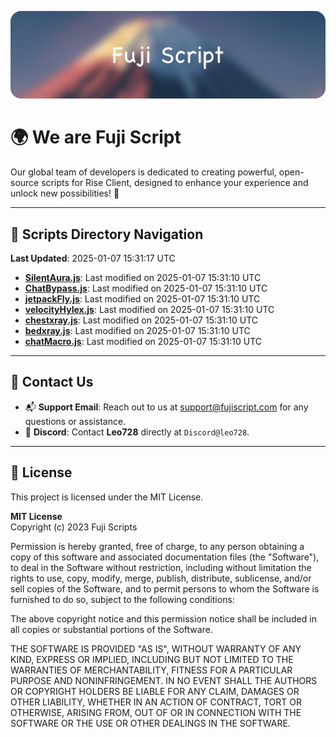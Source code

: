 ![Banner](.github/b.webp)

# 🌍 **We are Fuji Script**

Our global team of developers is dedicated to creating powerful, open-source scripts for Rise Client, designed to enhance your experience and unlock new possibilities! 🌟

---
<!-- SCRIPTS_NAVIGATION_START -->
## 📂 **Scripts Directory Navigation**

**Last Updated**: 2025-01-07 15:31:17 UTC

- **[SilentAura.js](scripts/SilentAura.js)**: Last modified on 2025-01-07 15:31:10 UTC
- **[ChatBypass.js](scripts/ChatBypass.js)**: Last modified on 2025-01-07 15:31:10 UTC
- **[jetpackFly.js](scripts/jetpackFly.js)**: Last modified on 2025-01-07 15:31:10 UTC
- **[velocityHylex.js](scripts/velocityHylex.js)**: Last modified on 2025-01-07 15:31:10 UTC
- **[chestxray.js](scripts/chestxray.js)**: Last modified on 2025-01-07 15:31:10 UTC
- **[bedxray.js](scripts/bedxray.js)**: Last modified on 2025-01-07 15:31:10 UTC
- **[chatMacro.js](scripts/chatMacro.js)**: Last modified on 2025-01-07 15:31:10 UTC

<!-- SCRIPTS_NAVIGATION_END -->

---

## 💬 **Contact Us**  
- 📬 **Support Email**: Reach out to us at [support@fujiscript.com](mailto:support@fujiscript.com) for any questions or assistance.  
- 💬 **Discord**: Contact **Leo728** directly at `Discord@leo728`.

---

## 📜 **License**

This project is licensed under the MIT License.  

**MIT License**  
Copyright (c) 2023 Fuji Scripts  

Permission is hereby granted, free of charge, to any person obtaining a copy of this software and associated documentation files (the "Software"), to deal in the Software without restriction, including without limitation the rights to use, copy, modify, merge, publish, distribute, sublicense, and/or sell copies of the Software, and to permit persons to whom the Software is furnished to do so, subject to the following conditions:  

The above copyright notice and this permission notice shall be included in all copies or substantial portions of the Software.  

THE SOFTWARE IS PROVIDED "AS IS", WITHOUT WARRANTY OF ANY KIND, EXPRESS OR IMPLIED, INCLUDING BUT NOT LIMITED TO THE WARRANTIES OF MERCHANTABILITY, FITNESS FOR A PARTICULAR PURPOSE AND NONINFRINGEMENT. IN NO EVENT SHALL THE AUTHORS OR COPYRIGHT HOLDERS BE LIABLE FOR ANY CLAIM, DAMAGES OR OTHER LIABILITY, WHETHER IN AN ACTION OF CONTRACT, TORT OR OTHERWISE, ARISING FROM, OUT OF OR IN CONNECTION WITH THE SOFTWARE OR THE USE OR OTHER DEALINGS IN THE SOFTWARE.  
